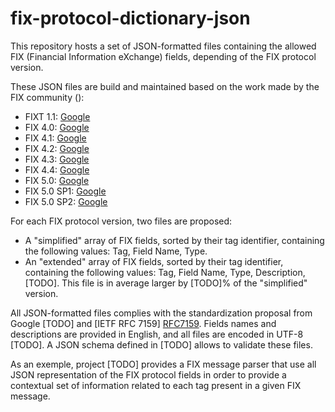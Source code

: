 # fix-protocol-dictionary-json
This repository hosts a set of JSON-formatted files containing the allowed FIX (Financial Information eXchange) fields, depending of the FIX protocol version.

These JSON files are build and maintained based on the work made by the FIX community ():

- FIXT 1.1: [Google][1]
- FIX 4.0: [Google][2]
- FIX 4.1: [Google][3]
- FIX 4.2: [Google][4]
- FIX 4.3: [Google][5]
- FIX 4.4: [Google][6]
- FIX 5.0: [Google][7]
- FIX 5.0 SP1: [Google][8]
- FIX 5.0 SP2: [Google][9]

For each FIX protocol version, two files are proposed:
- A "simplified" array of FIX fields, sorted by their tag identifier, containing the following values: Tag, Field Name, Type.
- An "extended" array of FIX fields, sorted by their tag identifier, containing the following values: Tag, Field Name, Type, Description, [TODO]. This file is in average larger by [TODO]% of the "simplified" version.

All JSON-formatted files complies with the standardization proposal from Google [TODO] and [IETF RFC 7159]
[RFC7159]. Fields names and descriptions are provided in English, and all files are encoded in UTF-8 [TODO].
A JSON schema defined in [TODO] allows to validate these files.

As an exemple, project [TODO] provides a FIX message parser that use all JSON representation of the FIX protocol fields in order to provide a contextual set of information related to each tag present in a given FIX message.

[1]: http://google.com/        "Google"
[2]: http://google.com/        "Google"
[3]: http://google.com/        "Google"
[4]: http://google.com/        "Google"
[5]: http://google.com/        "Google"
[6]: http://google.com/        "Google"
[7]: http://google.com/        "Google"
[8]: http://google.com/        "Google"
[9]: http://google.com/        "Google"

[RFC7159]: https://tools.ietf.org/html/rfc7159

